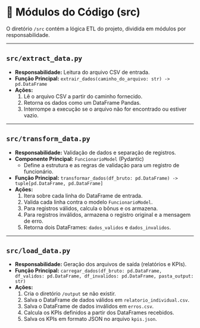 # 🧩 Módulos do Código (src)

O diretório `/src` contém a lógica ETL do projeto, dividida em módulos por responsabilidade.

---

## `src/extract_data.py`

* **Responsabilidade:** Leitura do arquivo CSV de entrada.
* **Função Principal:** `extrair_dados(caminho_do_arquivo: str) -> pd.DataFrame`
* **Ações:**
    1.  Lê o arquivo CSV a partir do caminho fornecido.
    2.  Retorna os dados como um DataFrame Pandas.
    3.  Interrompe a execução se o arquivo não for encontrado ou estiver vazio.

---

## `src/transform_data.py`

* **Responsabilidade:** Validação de dados e separação de registros.
* **Componente Principal:** `FuncionarioModel` (Pydantic)
    * Define a estrutura e as regras de validação para um registro de funcionário.
* **Função Principal:** `transformar_dados(df_bruto: pd.DataFrame) -> tuple[pd.DataFrame, pd.DataFrame]`
* **Ações:**
    1.  Itera sobre cada linha do DataFrame de entrada.
    2.  Valida cada linha contra o modelo `FuncionarioModel`.
    3.  Para registros válidos, calcula o bônus e os armazena.
    4.  Para registros inválidos, armazena o registro original e a mensagem de erro.
    5.  Retorna dois DataFrames: `dados_validos` e `dados_invalidos`.

---

## `src/load_data.py`

* **Responsabilidade:** Geração dos arquivos de saída (relatórios e KPIs).
* **Função Principal:** `carregar_dados(df_bruto: pd.DataFrame, df_validos: pd.DataFrame, df_invalidos: pd.DataFrame, pasta_output: str)`
* **Ações:**
    1.  Cria o diretório `/output` se não existir.
    2.  Salva o DataFrame de dados válidos em `relatorio_individual.csv`.
    3.  Salva o DataFrame de dados inválidos em `erros.csv`.
    4.  Calcula os KPIs definidos a partir dos DataFrames recebidos.
    5.  Salva os KPIs em formato JSON no arquivo `kpis.json`.